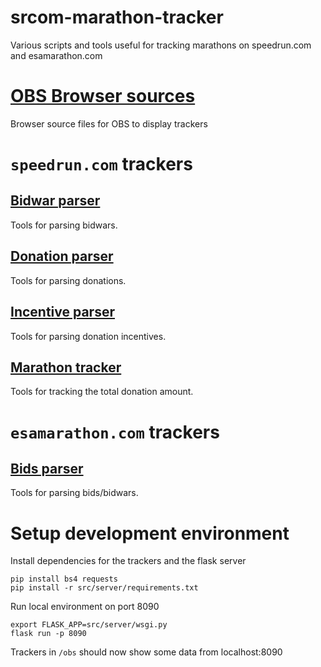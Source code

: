 # srcom-marathon-tracker

Various scripts and tools useful for tracking marathons on speedrun.com and esamarathon.com


# [OBS Browser sources](src/obs/)

Browser source files for OBS to display trackers

# `speedrun.com` trackers

## [Bidwar parser](src/bidwar_parser/)

Tools for parsing bidwars.

## [Donation parser](src/donation_parser/)

Tools for parsing donations.

## [Incentive parser](src/incentive_parser/)

Tools for parsing donation incentives.

## [Marathon tracker](src/marathon_tracker/)

Tools for tracking the total donation amount.

# `esamarathon.com` trackers

## [Bids parser](src/bids_parser/)

Tools for parsing bids/bidwars.


# Setup development environment
Install dependencies for the trackers and the flask server

```
pip install bs4 requests
pip install -r src/server/requirements.txt
```

Run local environment on port 8090
```
export FLASK_APP=src/server/wsgi.py
flask run -p 8090
```

Trackers in `/obs` should now show some data from localhost:8090
